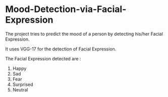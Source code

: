 # Mood-Detection-via-Facial-Expression

The project tries to predict the mood of a person by detecting his/her Facial Expression.

It uses VGG-17 for the detection of Facial Expression.

The Facial Expression detected are :

1. Happy
2. Sad
3. Fear
4. Surprised
5. Neutral
